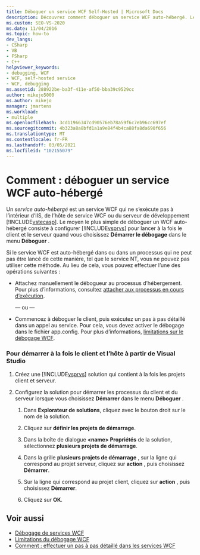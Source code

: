 ```yaml
---
title: Déboguer un service WCF Self-Hosted | Microsoft Docs
description: Découvrez comment déboguer un service WCF auto-hébergé. Le moyen le plus simple (mais pas toujours possible) consiste à configurer Visual Studio pour qu’il lance le client et le serveur.
ms.custom: SEO-VS-2020
ms.date: 11/04/2016
ms.topic: how-to
dev_langs:
- CSharp
- VB
- FSharp
- C++
helpviewer_keywords:
- debugging, WCF
- WCF, self-hosted service
- WCF, debugging
ms.assetid: 288922be-ba3f-411e-af50-bba39c9529cc
author: mikejo5000
ms.author: mikejo
manager: jmartens
ms.workload:
- multiple
ms.openlocfilehash: 3cd11966347cd90576eb78a59f6c7eb96cc697ef
ms.sourcegitcommit: 4b323a8a8bfd1a1a9e84f4b4ca88fa8da690f656
ms.translationtype: MT
ms.contentlocale: fr-FR
ms.lasthandoff: 03/05/2021
ms.locfileid: "102155079"
---
```

# <a name="how-to-debug-a-self-hosted-wcf-service"></a>Comment : déboguer un service WCF auto-hébergé
Un *service auto-hébergé* est un service WCF qui ne s’exécute pas à l’intérieur d’IIS, de l’hôte de service WCF ou du serveur de développement [!INCLUDE[vstecasp](../code-quality/includes/vstecasp_md.md)]. Le moyen le plus simple de déboguer un WCF auto-hébergé consiste à configurer [!INCLUDE[vsprvs](../code-quality/includes/vsprvs_md.md)] pour lancer à la fois le client et le serveur quand vous choisissez **Démarrer le débogage** dans le menu **Déboguer** .

 Si le service WCF est auto-hébergé dans ou dans un processus qui ne peut pas être lancé de cette manière, tel que le service NT, vous ne pouvez pas utiliser cette méthode. Au lieu de cela, vous pouvez effectuer l’une des opérations suivantes :

- Attachez manuellement le débogueur au processus d’hébergement. Pour plus d’informations, consultez [attacher aux processus en cours d’exécution](../debugger/attach-to-running-processes-with-the-visual-studio-debugger.md).

     — ou —

- Commencez à déboguer le client, puis exécutez un pas à pas détaillé dans un appel au service. Pour cela, vous devez activer le débogage dans le fichier app.config. Pour plus d’informations, [limitations sur le débogage WCF](../debugger/limitations-on-wcf-debugging.md).

### <a name="to-start-both-client-and-host-from-visual-studio"></a>Pour démarrer à la fois le client et l’hôte à partir de Visual Studio

1. Créez une [!INCLUDE[vsprvs](../code-quality/includes/vsprvs_md.md)] solution qui contient à la fois les projets client et serveur.

2. Configurez la solution pour démarrer les processus du client et du serveur lorsque vous choisissez **Démarrer** dans le menu **Déboguer** .

   1. Dans **Explorateur de solutions**, cliquez avec le bouton droit sur le nom de la solution.

   2. Cliquez sur **définir les projets de démarrage**.

   3. Dans la boîte de dialogue **\<name> Propriétés** de la solution, sélectionnez **plusieurs projets de démarrage**.

   4. Dans la grille **plusieurs projets de démarrage** , sur la ligne qui correspond au projet serveur, cliquez sur **action** , puis choisissez **Démarrer**.

   5. Sur la ligne qui correspond au projet client, cliquez sur **action** , puis choisissez **Démarrer**.

   6. Cliquez sur **OK**.

## <a name="see-also"></a>Voir aussi
- [Débogage de services WCF](../debugger/debugging-wcf-services.md)
- [Limitations du débogage WCF](../debugger/limitations-on-wcf-debugging.md)
- [Comment : effectuer un pas à pas détaillé dans les services WCF](../debugger/how-to-step-into-wcf-services.md)
